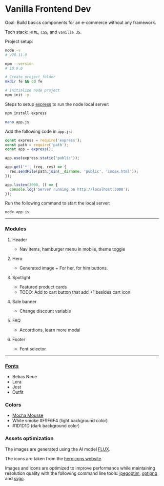# Vanilla Frontend Dev

Goal: Build basics components for an e-commerce without any framework.

Tech stack: `HTML`, `CSS`, and `vanilla JS`.

Project setup:

```sh
node -v
# v20.11.0

npm --version
# 10.9.0

# Create project folder
mkdir fe && cd fe

# Initialize node project
npm init -y
```

Steps to setup [express](https://www.npmjs.com/package/express) to run the node local server:

```sh
npm install express

nano app.js
```

Add the following code in `app.js`:

```js
const express = require('express');
const path = require('path');
const app = express();

app.use(express.static('public'));

app.get('*', (req, res) => {
  res.sendFile(path.join(__dirname, 'public', 'index.html'));
});

app.listen(3000, () => {
  console.log('Server running on http://localhost:3000');
});
```

Run the following command to start the local server:

`node app.js`

---

### Modules

1. Header
   - Nav items, hamburger menu in mobile, theme toggle

2. Hero
   - Generated image + For her, for him buttons.

3. Spotlight
   - Featured product cards
   - TODO: Add to cart button that add +1 besides cart icon

4. Sale banner
   - Change discount variable

5. FAQ
   - Accordions, learn more modal

6. Footer
   - Font selector

---

### [Fonts](https://fonts.google.com/)

- Bebas Neue
- Lora
- Jost
- Outfit

### Colors

- [Mocha Mousse](https://get-color.com/code/a47764)
- White smoke #F9F6F4 (light background color)
- #1D1D1D (dark background color)

### Assets optimization

The images are generated using the AI model [FLUX](https://www.krea.ai/apps/image/flux).

The icons are taken from the [heroicons website](https://heroicons.com/).

Images and icons are optimized to improve performance while maintaining resolution quality with the following command line tools: [jpegoptim](https://github.com/tjko/jpegoptim), [optipng](https://optipng.sourceforge.net/), and [svgo](https://github.com/svg/svgo).
